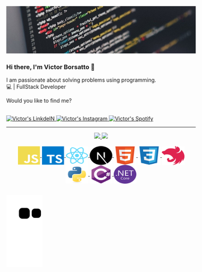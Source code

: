 <img width="auto" src="https://github.com/Vicbvs/vicbvs/blob/master/cover.jpg">

 <!-- <img align="right" alt="Coding" width="400" src="https://res.cloudinary.com/practicaldev/image/fetch/s--sNXjzc6P--/c_limit%2Cf_auto%2Cfl_progressive%2Cq_66%2Cw_880/https://media1.tenor.com/images/0c34272909ee2a4db5606a014082312b/tenor.gif%3Fitemid%3D15828752">-->

### Hi there, I'm Victor Borsatto 👋
I am passionate about solving problems using programming.
<br/>
💻 | FullStack Developer

<!--
**Vicbvs/vicbvs** is a ✨ _special_ ✨ repository because its `README.md` (this file) appears on your GitHub profile.

Here are some ideas to get you started:

- 🔭 I’m currently working on ...
- 🌱 I’m currently learning ...
- 👯 I’m looking to collaborate on ...
- 🤔 I’m looking for help with ...
- 💬 Ask me about ...
- 📫 How to reach me: ...
- 😄 Pronouns: ...
- ⚡ Fun fact: ...
-->

Would you like to find me?

<!--[![Twitter Badge](https://img.shields.io/badge/-Twitter-1ca0f1?style=flat-square&labelColor=1ca0f1&logo=twitter&logoColor=white&link=https://twitter.com/felipefialho_)](https://twitter.com/felipefialho_)
[![Linkedin Badge](https://img.shields.io/badge/-LinkedIn-blue?style=flat-square&logo=Linkedin&logoColor=white&link=https://www.linkedin.com/in/victor-borsatto/)](https://www.linkedin.com/in/victor-borsatto/)
[![Gmail Badge](https://img.shields.io/badge/-Gmail-c14438?style=flat-square&logo=Gmail&logoColor=white&link=mailto:victor.borsattobh@gmail.com)](mailto:victor.borsattobh@gmail.com)-->

<p align="left">
<br/>
<a href="https://www.linkedin.com/in/victor-borsatto">
  <img alt="Victor's LinkdeIN" width="50px" src="https://user-images.githubusercontent.com/43545812/144035037-0f415fc7-9f96-4517-a370-ccc6e78a714b.png" />
</a>
<a href="https://www.instagram.com/victor.borsatto">
  <img alt="Victor's Instagram" width="50px" src="https://user-images.githubusercontent.com/43545812/144035088-0dfb165f-8fe0-4d13-896c-876c29d2b128.png" />
</a>
<a href="https://open.spotify.com/user/12183327176">
  <img alt="Victor's Spotify" width="50px" src="https://user-images.githubusercontent.com/43545812/144035120-1ad5169b-91c7-4078-bef9-6a82c733f373.png" />
</a>
</p>

---------------------------------------------------------------------------

<div align="center">
  <a href="https://github.com/vicbvs">
  <img height="180em" src="https://github-readme-stats.vercel.app/api?username=vicbvs&show_icons=true&theme=dark&include_all_commits=true"/>
  <img height="180em" src="https://github-readme-stats.vercel.app/api/top-langs/?username=vicbvs&layout=compact&langs_count=7&theme=dark"/>
</div>
<div style="display: inline_block" align="center"><br>
  <img align="center" alt="Js" height="50" width="60" src="https://raw.githubusercontent.com/devicons/devicon/master/icons/javascript/javascript-plain.svg">
  <img align="center" alt="Ts" height="50" width="60" src="https://raw.githubusercontent.com/devicons/devicon/master/icons/typescript/typescript-plain.svg">
  <img align="center" alt="React" height="50" width="60" src="https://raw.githubusercontent.com/devicons/devicon/master/icons/react/react-original.svg">
  <img align="center" alt="Next" height="50" width="60" src="https://raw.githubusercontent.com/devicons/devicon/master/icons/nextjs/nextjs-original.svg">
  <img align="center" alt="HTML" height="50" width="60" src="https://raw.githubusercontent.com/devicons/devicon/master/icons/html5/html5-original.svg">
  <img align="center" alt="CSS" height="50" width="60" src="https://raw.githubusercontent.com/devicons/devicon/master/icons/css3/css3-original.svg">
  <img align="center" alt="Nest" height="50" width="60" src="https://raw.githubusercontent.com/devicons/devicon/master/icons/nestjs/nestjs-plain.svg">
  <img align="center" alt="Python" height="50" width="60" src="https://raw.githubusercontent.com/devicons/devicon/master/icons/python/python-original.svg">
  <img align="center" alt="Csharp" height="50" width="60" src="https://raw.githubusercontent.com/devicons/devicon/master/icons/csharp/csharp-original.svg">
  <img align="center" alt="DotNetCore" height="50" width="60" src="https://raw.githubusercontent.com/devicons/devicon/master/icons/dotnetcore/dotnetcore-original.svg">
</div>

<br/>

<div>

  ![Snake animation](https://github.com/vicbvs/vicbvs/blob/output/github-contribution-grid-snake.svg)

</div>
